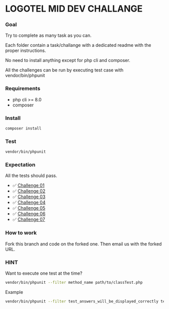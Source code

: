 # LOGOTEL MID DEV CHALLANGE

### Goal

Try to complete as many task as you can.

Each folder contain a task/challange with a dedicated readme with the proper instructions.

No need to install anything except for php cli and composer.

All the challenges can be run by executing test case with vendor/bin/phpunit

### Requirements

- php cli >= 8.0
- composer

### Install

```bash
composer install
```

### Test

```bash
vendor/bin/phpunit
```

### Expectation

All the tests should pass.

- ✅ [Challenge 01](/src/Challenge01/)
- ✅ [Challenge 02](/src/Challenge02/)
- ✅ [Challenge 03](/src/Challenge03/)
- ✅ [Challenge 04](/src/Challenge04/)
- ✅ [Challenge 05](/src/Challenge05/)
- ✅ [Challenge 06](/src/Challenge06/)
- ✅ [Challenge 07](/src/Challenge07/)

### How to work

Fork this branch and code on the forked one. Then email us with the forked URL.

### HINT

Want to execute one test at the time?

```bash
vendor/bin/phpunit --filter method_name path/to/classTest.php
```

Example 
```bash
vendor/bin/phpunit --filter test_answers_will_be_displayed_correctly tests/Challenge01/Challenge01Test.php
```